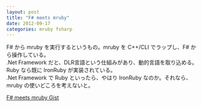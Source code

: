 ```yaml
---
layout: post
title: "F# meets mruby"
date: 2012-09-17
categories: mruby fsharp
---
```

F# から mruby を実行するというもの。mruby を C++/CLI でラップし、F# から操作している。  
.Net Framework だと、DLR言語という仕組みがあり、動的言語を取り込める。Ruby なら既に IronRuby が実装されている。  
.Net Framework で Ruby といったら、やはり IronRuby なのか。それなら、mruby の使いどころを考えないと。

[F# meets mruby  Gist](https://gist.github.com/3715429 "F# meets mruby  Gist")

